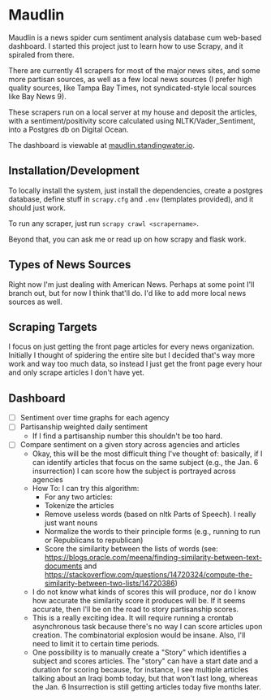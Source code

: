 # Maudlin

Maudlin is a news spider cum sentiment analysis database cum web-based
dashboard. I started this project just to learn how to use Scrapy, and it
spiraled from there.

There are currently 41 scrapers for most of the major news sites, and some more
partisan sources, as well as a few local news sources (I prefer high quality
sources, like Tampa Bay Times, not syndicated-style local sources like Bay News
9).

These scrapers run on a local server at my house and deposit the articles, with
a sentiment/positivity score calculated using NLTK/Vader_Sentiment, into a
Postgres db on Digital Ocean.

The dashboard is viewable at [maudlin.standingwater.io][0].

## Installation/Development

To locally install the system, just install the dependencies, create a postgres
database, define stuff in `scrapy.cfg` and `.env` (templates provided), and it
should just work.

To run any scraper, just run `scrapy crawl <scrapername>`.

Beyond that, you can ask me or read up on how scrapy and flask work.

## Types of News Sources

Right now I'm just dealing with American News. Perhaps at some point I'll branch
out, but for now I think that'll do. I'd like to add more local news sources as
well.

## Scraping Targets

I focus on just getting the front page articles for every news organization.
Initially I thought of spidering the entire site but I decided that's way more
work and way too much data, so instead I just get the front page every hour and
only scrape articles I don't have yet.

## Dashboard

- [ ] Sentiment over time graphs for each agency
- [ ] Partisanship weighted daily sentiment
  - If I find a partisanship number this shouldn't be too hard.
- [ ] Compare sentiment on a given story across agencies and articles
  - Okay, this will be the most difficult thing I've thought of: basically, if I
    can identify articles that focus on the same subject (e.g., the Jan. 6
    insurrection) I can score how the subject is portrayed across agencies
  - How To: I can try this algorithm:
    - For any two articles:
    - Tokenize the articles
    - Remove useless words (based on nltk Parts of Speech). I really just want
      nouns
    - Normalize the words to their principle forms (e.g., running to run or
      Republicans to republican)
    - Score the similarity between the lists of words (see:
      https://blogs.oracle.com/meena/finding-similarity-between-text-documents
      and
      https://stackoverflow.com/questions/14720324/compute-the-similarity-between-two-lists/14720386)
  - I do not know what kinds of scores this will produce, nor do I know how
    accurate the similarity score it produces will be. If it seems accurate,
    then I'll be on the road to story partisanship scores.
  - This is a really exciting idea. It will require running a crontab
    asynchronous task because there's no way I can score articles upon creation.
    The combinatorial explosion would be insane. Also, I'll need to limit it to
    certain time periods.
  - One possibility is to manually create a "Story" which identifies a subject
    and scores articles. The "story" can have a start date and a duration for
    scoring because, for instance, I see multiple articles talking about an
    Iraqi bomb today, but that won't last long, whereas the Jan. 6 Insurrection
    is still getting articles today five months later.

[0]: https://maudlin.standingwater.io
